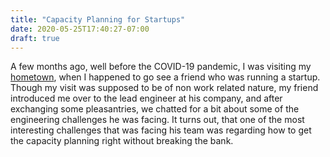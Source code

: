 ```yaml
---
title: "Capacity Planning for Startups"
date: 2020-05-25T17:40:27-07:00
draft: true
---
```


A few months ago, well before the COVID-19 pandemic, I was visiting my [hometown](https://en.wikipedia.org/wiki/Kathmandu), when I happened to go see a friend who was running a startup. Though my visit was supposed to be of non work related nature, my friend introduced me over to the lead engineer at his company, and after exchanging some pleasantries, we chatted for a bit about some of the engineering challenges he was facing. It turns out, that one of the most interesting challenges that was facing his team was regarding how to get the capacity planning right without breaking the bank.
